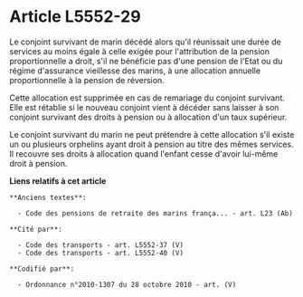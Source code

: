 # Article L5552-29

Le conjoint survivant de marin décédé alors qu'il réunissait une durée de services au moins égale à celle exigée pour
l'attribution de la pension proportionnelle a droit, s'il ne bénéficie pas d'une pension de l'Etat ou du régime d'assurance
vieillesse des marins, à une allocation annuelle proportionnelle à la pension de réversion.

Cette allocation est supprimée en cas de remariage du conjoint survivant. Elle est rétablie si le nouveau conjoint vient à
décéder sans laisser à son conjoint survivant des droits à pension ou à allocation d'un taux supérieur.

Le conjoint survivant du marin ne peut prétendre à cette allocation s'il existe un ou plusieurs orphelins ayant droit à
pension au titre des mêmes services. Il recouvre ses droits à allocation quand l'enfant cesse d'avoir lui-même droit à
pension.

**Liens relatifs à cet article**

	**Anciens textes**:

	  - Code des pensions de retraite des marins frança... - art. L23 (Ab)

	**Cité par**:

	  - Code des transports - art. L5552-37 (V)
	  - Code des transports - art. L5552-40 (V)

	**Codifié par**:

	  - Ordonnance n°2010-1307 du 28 octobre 2010 - art. (V)
